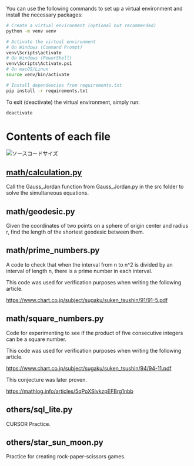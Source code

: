 
You can use the following commands to set up a virtual environment and install the necessary packages:

```sh
# Create a virtual environment (optional but recommended)
python -m venv venv

# Activate the virtual environment
# On Windows (Command Prompt)
venv\Scripts\activate
# On Windows (PowerShell)
venv\Scripts\Activate.ps1
# On macOS/Linux
source venv/bin/activate

# Install dependencies from requirements.txt
pip install -r requirements.txt
```

To exit (deactivate) the virtual environment, simply run:

```sh
deactivate
```


# Contents of each file

![ソースコードサイズ](https://img.shields.io/github/languages/code-size/yakinoki/test_codes)

## [math/calculation.py](https://github.com/yakinoki/test_codes/blob/develop/python/math/calculation.py)

Call the Gauss_Jordan function from Gauss_Jordan.py in the src folder to solve the simultaneous equations.

## math/geodesic.py

Given the coordinates of two points on a sphere of origin center and radius r, find the length of the shortest geodesic between them.

## math/prime_numbers.py

A code to check that when the interval from n to n^2 is divided by an interval of length n, there is a prime number in each interval.

This code was used for verification purposes when writing the following article.

https://www.chart.co.jp/subject/sugaku/suken_tsushin/91/91-5.pdf


## math/square_numbers.py

Code for experimenting to see if the product of five consecutive integers can be a square number.

This code was used for verification purposes when writing the following article.

https://www.chart.co.jp/subject/sugaku/suken_tsushin/94/94-11.pdf

This conjecture was later proven.

https://mathlog.info/articles/5qPoXSlvkzpEFBrg1nbb

## others/sql_lite.py

CURSOR Practice.

## others/star_sun_moon.py

Practice for creating rock-paper-scissors games.
